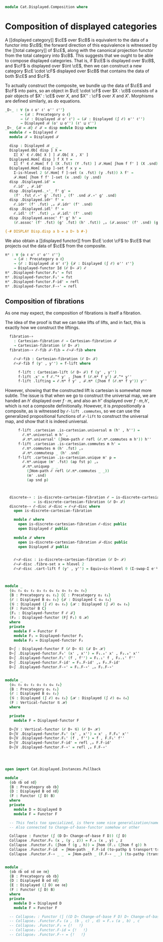 <!--
```agda
open import Cat.Displayed.Cartesian
open import Cat.Displayed.Cartesian.Discrete
open import Cat.Displayed.Functor
open import Cat.Displayed.Total
open import Cat.Displayed.Base
open import Cat.Prelude

import Cat.Displayed.Reasoning as DR
```
-->

```agda
module Cat.Displayed.Composition where
```

# Composition of displayed categories

A [[displayed category]] $\cE$ over $\cB$ is equivalent to the data
of a functor into $\cB$; the forward direction of this equivalence is
witnessed by the [[total category]] of $\cE$, along with the canonical
projection functor from the total category into $\cB$. This suggests
that we ought to be able to compose displayed categories. That is,
if $\cE$ is displayed over $\cB$, and $\cF$ is displayed over
$\int \cE$, then we can construct a new category $\cE \cdot \cF$
displayed over $\cB$ that contains the data of both $\cE$ and
$\cF$.

To actually construct the composite, we bundle up the data of
$\cE$ and $\cF$ into pairs, so an object in $\cE \cdot \cF$
over $X : \cB$ consists of a pair objects of $X' : \cE$ over $X$,
and $X'' : \cF$ over $X$ and $X'$. Morphisms are defined similarly,
as do equations.

```agda
_D∘_ : ∀ {o ℓ o' ℓ' o'' ℓ''}
       → {ℬ : Precategory o ℓ}
       → (ℰ : Displayed ℬ o' ℓ') → (ℱ : Displayed (∫ ℰ) o'' ℓ'')
       → Displayed ℬ (o' ⊔ o'') (ℓ' ⊔ ℓ'')
_D∘_ {ℬ = ℬ} ℰ ℱ = disp module Disp where
  module ℰ = Displayed ℰ
  module ℱ = Displayed ℱ

  disp : Displayed ℬ _ _
  Displayed.Ob[ disp ] X =
    Σ[ X' ∈ ℰ.Ob[ X ] ] ℱ.Ob[ X , X' ]
  Displayed.Hom[ disp ] f X Y =
    Σ[ f' ∈ ℰ.Hom[ f ] (X .fst) (Y .fst) ] ℱ.Hom[ ∫hom f f' ] (X .snd) (Y .snd)
  Displayed.Hom[ disp ]-set f x y =
    Σ-is-hlevel 2 (ℰ.Hom[ f ]-set (x .fst) (y .fst)) λ f' →
    ℱ.Hom[ ∫hom f f' ]-set (x .snd) (y .snd)
  disp .Displayed.id' =
    ℰ.id' , ℱ.id'
  disp .Displayed._∘'_ f' g' =
    (f' .fst ℰ.∘' g' .fst) , (f' .snd ℱ.∘' g' .snd)
  disp .Displayed.idr' f' =
    ℰ.idr' (f' .fst) ,ₚ ℱ.idr' (f' .snd)
  disp .Displayed.idl' f' =
    ℰ.idl' (f' .fst) ,ₚ ℱ.idl' (f' .snd)
  disp .Displayed.assoc' f' g' h' =
    (ℰ.assoc' (f' .fst) (g' .fst) (h' .fst)) ,ₚ (ℱ.assoc' (f' .snd) (g' .snd) (h' .snd))

{-# DISPLAY Disp.disp a b = a D∘ b #-}
```

We also obtain a [[displayed functor]] from $\cE \cdot \cF$ to $\cE$
that projects out the data of $\cE$ from the composite.

```agda
πᵈ : ∀ {o ℓ o' ℓ' o'' ℓ''}
    → {ℬ : Precategory o ℓ}
    → {ℰ : Displayed ℬ o' ℓ'} {ℱ : Displayed (∫ ℰ) o'' ℓ''}
    → Displayed-functor Id (ℰ D∘ ℱ) ℰ
πᵈ .Displayed-functor.F₀' = fst
πᵈ .Displayed-functor.F₁' = fst
πᵈ .Displayed-functor.F-id' = refl
πᵈ .Displayed-functor.F-∘' = refl
```

## Composition of fibrations

As one may expect, the composition of fibrations is itself a fibration.


<!--
```agda
module _
  {o ℓ o' ℓ' o'' ℓ''}
  {B : Precategory o ℓ}
  {ℰ : Displayed B o' ℓ'} {ℱ : Displayed (∫ ℰ) o'' ℓ''}
  where

  open Precategory B
```
-->

The idea of the proof is that we can take lifts of lifts, and in fact,
this is exactly how we construct the liftings.

```agda
  fibration-∘
    : Cartesian-fibration ℰ → Cartesian-fibration ℱ
    → Cartesian-fibration (ℰ D∘ ℱ)
  fibration-∘ ℰ-fib ℱ-fib = ℰ∘ℱ-fib where
```

<!--
```agda
    open Cartesian-lift

    module ℰ where
      open Cartesian-fibration ℰ ℰ-fib public
      open Displayed ℰ public

    module ℱ where
      open Cartesian-fibration ℱ ℱ-fib public
      open Displayed ℱ public
      open DR ℱ public
```
-->

```agda
    ℰ∘ℱ-fib : Cartesian-fibration (ℰ D∘ ℱ)
    ℰ∘ℱ-fib f (y' , y'') = f-lift where

      f-lift : Cartesian-lift (ℰ D∘ ℱ) f (y' , y'')
      f-lift .x' = f ℰ.^* y' , ∫hom f (ℰ.π* f y') ℱ.^* y''
      f-lift .lifting = ℰ.π* f y' , ℱ.π* (∫hom f (ℰ.π* f y')) y''

```

However, showing that the constructed lift is cartesian is somewhat more
subtle. The issue is that when we go to construct the universal map,
we are handed an $h'$ displayed over $f \cdot m$, and also an $h''$
displayed over $f \cdot m, h'$, which is not a composite definitionally.
However, it is *propositionally* a composite, as is witnessed by
`ℰ-lift .commutes`, so we can use the generalized propositional functions
of `ℱ-lift` to construct the universal map, and show that it is indeed
universal.

```agda
      f-lift .cartesian .is-cartesian.universal m (h' , h'') =
        ℰ.π*.universal m h' ,
        ℱ.π*.universal' (∫Hom-path ℰ refl (ℰ.π*.commutes m h')) h''
      f-lift .cartesian .is-cartesian.commutes m h' =
        ℰ.π*.commutes m (h' .fst) ,ₚ
        ℱ.π*.commutesp _ (h' .snd)
      f-lift .cartesian .is-cartesian.unique m' p =
        ℰ.π*.unique (m' .fst) (ap fst p) ,ₚ
        ℱ.π*.uniquep _ _
          (∫Hom-path ℰ refl (ℰ.π*.commutes _ _))
          (m' .snd)
          (ap snd p)
```

```agda


  discrete-∘ : is-discrete-cartesian-fibration ℰ → is-discrete-cartesian-fibration ℱ 
             → is-discrete-cartesian-fibration (ℰ D∘ ℱ)
  discrete-∘ ℰ-disc ℱ-disc = ℰ∘ℱ-disc where 
    open is-discrete-cartesian-fibration

    module ℰ where
      open is-discrete-cartesian-fibration ℰ-disc public
      open Displayed ℰ public
 
    module ℱ where
      open is-discrete-cartesian-fibration ℱ-disc public
      open Displayed ℱ public


    ℰ∘ℱ-disc : is-discrete-cartesian-fibration (ℰ D∘ ℱ)
    ℰ∘ℱ-disc .fibre-set x = hlevel 2 
    ℰ∘ℱ-disc .cart-lift f (y' , y'') = Equiv→is-hlevel 0 (Σ-swap-Σ e⁻¹) (Σ-is-hlevel 0 (ℰ.cart-lift f y') λ (x' , f') → ℱ.cart-lift (∫hom f f') y'') 



module _
  {o₁ ℓ₁ o₂ ℓ₂ o₃ ℓ₃ o₄ ℓ₄ o₅ ℓ₅ o₆ ℓ₆}
  {B : Precategory o₁ ℓ₁} {C : Precategory o₂ ℓ₂}
  {ℰ : Displayed B o₃ ℓ₃} {ℱ : Displayed C o₄ ℓ₄}
  {𝒢 : Displayed (∫ ℰ) o₅ ℓ₅} {ℋ : Displayed (∫ ℱ) o₆ ℓ₆}
  {F : Functor B C} 
  {F₁ : Displayed-functor F ℰ ℱ}
  (F₂ : Displayed-functor (F∫ F₁) 𝒢 ℋ)
  where
  private
    module F = Functor F
    module F₁ = Displayed-functor F₁
    module F₂ = Displayed-functor F₂

  D∘∫ : Displayed-functor F (ℰ D∘ 𝒢) (ℱ D∘ ℋ)
  D∘∫ .Displayed-functor.F₀' (x' , x'') = F₁.₀' x' , F₂.₀' x''
  D∘∫ .Displayed-functor.F₁' (f , f'') = F₁.₁' f , F₂.₁' f''
  D∘∫ .Displayed-functor.F-id' = F₁.F-id' ,ₚ F₂.F-id'
  D∘∫ .Displayed-functor.F-∘' = F₁.F-∘' ,ₚ F₂.F-∘'


module _
  {o₁ ℓ₁ o₂ ℓ₂ o₃ ℓ₃ o₄ ℓ₄}
  {B : Precategory o₁ ℓ₁} 
  {ℰ : Displayed B o₂ ℓ₂} 
  {𝒢 : Displayed (∫ ℰ) o₃ ℓ₃} {ℋ : Displayed (∫ ℰ) o₄ ℓ₄}
  (F : Vertical-functor 𝒢 ℋ)
  where

  private
    module F = Displayed-functor F

  D∘∫V : Vertical-functor (ℰ D∘ 𝒢) (ℰ D∘ ℋ)
  D∘∫V .Displayed-functor.F₀' (x' , x'') = x' , F.F₀' x''
  D∘∫V .Displayed-functor.F₁' (f , f'') = f , F.F₁' f''
  D∘∫V .Displayed-functor.F-id' = refl ,ₚ F.F-id'
  D∘∫V .Displayed-functor.F-∘' = refl ,ₚ F.F-∘'


 

open import Cat.Displayed.Instances.Pullback

module _
  {ob ℓb od ℓd}
  {B : Precategory ob ℓb} 
  {D : Displayed B od ℓd} 
  (F : Functor (∫ D) B)
  where
  private
    module D = Displayed D 
    module F = Functor F

  -- This feels too specialized, is there some nice generalization/name for this?
  -- Also connected to Change-of-base-functor somehow or other

  Collapse : Functor (∫ (D D∘ Change-of-base F D)) (∫ D)
  Collapse .Functor.F₀ (x , (y , z)) = F.₀ (x , y) , z
  Collapse .Functor.F₁ (∫hom f (g , h)) = ∫hom (F.₁ (∫hom f g)) h
  Collapse .Functor.F-id  = ∫Hom-path _ F.F-id (to-pathp $ transport⁻transport (λ i → D.Hom[ F.F-id (~ i) ] _ _) _)
  Collapse .Functor.F-∘ _ _  = ∫Hom-path _ (F.F-∘ _ _) (to-pathp (transport⁻transport (λ i → D.Hom[ F.F-∘ _ _ (~ i) ] _ _) _))


module _
  {ob ℓb od ℓd oe ℓe}
  {B : Precategory ob ℓb} 
  {D : Displayed B od ℓd} 
  {E : Displayed (∫ D) oe ℓe}
  (F : Functor (∫ D) B)
  where
  private
    module D = Displayed D 
    module F = Functor F

  -- Collapse₂ : Functor (∫ ((D D∘ Change-of-base F D) D∘ Change-of-base (Collapse F) E)) (∫ D)
  -- Collapse₂ .Functor.F₀ (a , (b , c) , d) = F.₀ (a , b) , c
  -- Collapse₂ .Functor.F₁ = {!   !}
  -- Collapse₂ .Functor.F-id = {!   !}
  -- Collapse₂ .Functor.F-∘ = {!   !}

```
